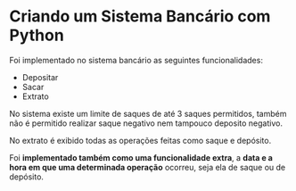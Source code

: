 # Criando um Sistema Bancário com Python

Foi implementado no sistema bancário as seguintes funcionalidades:

- Depositar
- Sacar
- Extrato

No sistema existe um limite de saques de até 3 saques permitidos, também não é permitido realizar saque negativo nem tampouco deposito negativo.  
  
No extrato é exibido todas as operações feitas como saque e depósito.  
  
Foi **implementado também como uma funcionalidade extra**, a **data e a hora em que uma determinada operação** ocorreu, seja ela de saque ou de depósito.

